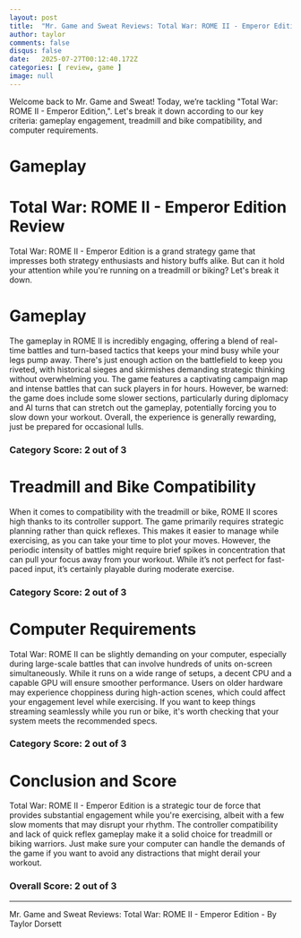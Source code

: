```yaml
---
layout: post
title:  "Mr. Game and Sweat Reviews: Total War: ROME II - Emperor Edition"
author: taylor
comments: false
disqus: false
date:   2025-07-27T00:12:40.172Z
categories: [ review, game ]
image: null
---
```


Welcome back to Mr. Game and Sweat! Today, we’re tackling "Total War: ROME II - Emperor Edition,". Let's break it down according to our key criteria: gameplay engagement, treadmill and bike compatibility, and computer requirements.

# Gameplay

# Total War: ROME II - Emperor Edition Review

Total War: ROME II - Emperor Edition is a grand strategy game that impresses both strategy enthusiasts and history buffs alike. But can it hold your attention while you're running on a treadmill or biking? Let's break it down.

# Gameplay

The gameplay in ROME II is incredibly engaging, offering a blend of real-time battles and turn-based tactics that keeps your mind busy while your legs pump away. There's just enough action on the battlefield to keep you riveted, with historical sieges and skirmishes demanding strategic thinking without overwhelming you. The game features a captivating campaign map and intense battles that can suck players in for hours. However, be warned: the game does include some slower sections, particularly during diplomacy and AI turns that can stretch out the gameplay, potentially forcing you to slow down your workout. Overall, the experience is generally rewarding, just be prepared for occasional lulls.

### Category Score: 2 out of 3

# Treadmill and Bike Compatibility

When it comes to compatibility with the treadmill or bike, ROME II scores high thanks to its controller support. The game primarily requires strategic planning rather than quick reflexes. This makes it easier to manage while exercising, as you can take your time to plot your moves. However, the periodic intensity of battles might require brief spikes in concentration that can pull your focus away from your workout. While it’s not perfect for fast-paced input, it’s certainly playable during moderate exercise.

### Category Score: 2 out of 3

# Computer Requirements

Total War: ROME II can be slightly demanding on your computer, especially during large-scale battles that can involve hundreds of units on-screen simultaneously. While it runs on a wide range of setups, a decent CPU and a capable GPU will ensure smoother performance. Users on older hardware may experience choppiness during high-action scenes, which could affect your engagement level while exercising. If you want to keep things streaming seamlessly while you run or bike, it's worth checking that your system meets the recommended specs.

### Category Score: 2 out of 3

# Conclusion and Score

Total War: ROME II - Emperor Edition is a strategic tour de force that provides substantial engagement while you're exercising, albeit with a few slow moments that may disrupt your rhythm. The controller compatibility and lack of quick reflex gameplay make it a solid choice for treadmill or biking warriors. Just make sure your computer can handle the demands of the game if you want to avoid any distractions that might derail your workout.

### Overall Score: 2 out of 3

---

Mr. Game and Sweat Reviews: Total War: ROME II - Emperor Edition - By Taylor Dorsett
